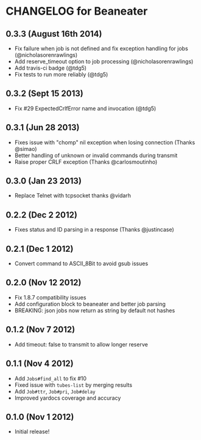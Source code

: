 # CHANGELOG for Beaneater

## 0.3.3 (August 16th 2014)

* Fix failure when job is not defined and fix exception handling for jobs (@nicholasorenrawlings)
* Add reserve_timeout option to job processing (@nicholasorenrawlings)
* Add travis-ci badge (@tdg5)
* Fix tests to run more reliably (@tdg5)


## 0.3.2 (Sept 15 2013)

* Fix #29 ExpectedCrlfError name and invocation (@tdg5)

## 0.3.1 (Jun 28 2013)

* Fixes issue with "chomp" nil exception when losing connection (Thanks @simao)
* Better handling of unknown or invalid commands during transmit
* Raise proper CRLF exception (Thanks @carlosmoutinho)

## 0.3.0 (Jan 23 2013)

* Replace Telnet with tcpsocket thanks @vidarh

## 0.2.2 (Dec 2 2012)

* Fixes status and ID parsing in a response (Thanks @justincase)

## 0.2.1 (Dec 1 2012)

* Convert command to ASCII_8Bit to avoid gsub issues

## 0.2.0 (Nov 12 2012)
* Fix 1.8.7 compatibility issues
* Add configuration block to beaneater and better job parsing
* BREAKING: json jobs now return as string by default not hashes

## 0.1.2 (Nov 7 2012)

* Add timeout: false to transmit to allow longer reserve

## 0.1.1 (Nov 4 2012)

* Add `Jobs#find_all` to fix #10
* Fixed issue with `tubes-list` by merging results
* Add `Job#ttr`, `Job#pri`, `Job#delay`
* Improved yardocs coverage and accuracy

## 0.1.0 (Nov 1 2012)

* Initial release!
